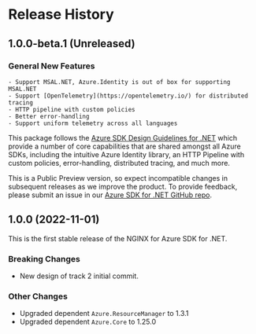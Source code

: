 # Release History

## 1.0.0-beta.1 (Unreleased)

### General New Features

    - Support MSAL.NET, Azure.Identity is out of box for supporting MSAL.NET
    - Support [OpenTelemetry](https://opentelemetry.io/) for distributed tracing
    - HTTP pipeline with custom policies
    - Better error-handling
    - Support uniform telemetry across all languages

This package follows the [Azure SDK Design Guidelines for .NET](https://azure.github.io/azure-sdk/dotnet_introduction.html) which provide a number of core capabilities that are shared amongst all Azure SDKs, including the intuitive Azure Identity library, an HTTP Pipeline with custom policies, error-handling, distributed tracing, and much more.

This is a Public Preview version, so expect incompatible changes in subsequent releases as we improve the product. To provide feedback, please submit an issue in our [Azure SDK for .NET GitHub repo](https://github.com/Azure/azure-sdk-for-net/issues).

## 1.0.0 (2022-11-01)

This is the first stable release of the NGINX for Azure SDK for .NET. 

### Breaking Changes

- New design of track 2 initial commit.

### Other Changes

- Upgraded dependent `Azure.ResourceManager` to 1.3.1
- Upgraded dependent `Azure.Core` to 1.25.0
